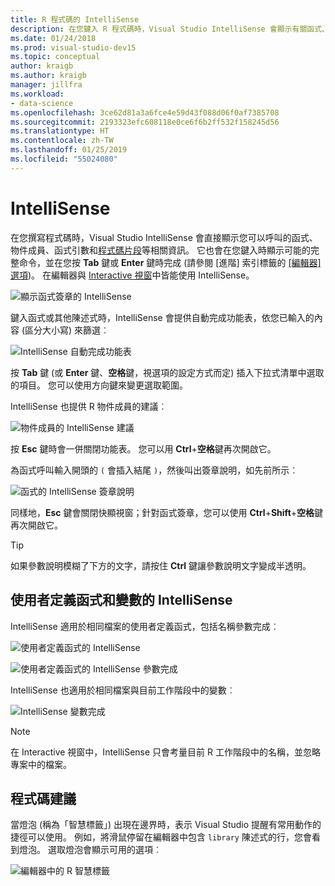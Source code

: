 ```yaml
---
title: R 程式碼的 IntelliSense
description: 在您鍵入 R 程式碼時，Visual Studio IntelliSense 會顯示有關函式、物件成員、程式碼片段和自動完成的資訊。
ms.date: 01/24/2018
ms.prod: visual-studio-dev15
ms.topic: conceptual
author: kraigb
ms.author: kraigb
manager: jillfra
ms.workload:
- data-science
ms.openlocfilehash: 3ce62d81a3a6fce4e59d43f088d06f0af7385708
ms.sourcegitcommit: 2193323efc608118e0ce6f6b2ff532f158245d56
ms.translationtype: HT
ms.contentlocale: zh-TW
ms.lasthandoff: 01/25/2019
ms.locfileid: "55024080"
---
```

# <a name="intellisense"></a>IntelliSense

在您撰寫程式碼時，Visual Studio IntelliSense 會直接顯示您可以呼叫的函式、物件成員、函式引數和[程式碼片段](code-snippets-for-r.md)等相關資訊。 它也會在您鍵入時顯示可能的完整命令，並在您按 **Tab** 鍵或 **Enter** 鍵時完成 (請參閱 [進階] 索引標籤的 [[編輯器] 選項](editing-r-code-in-visual-studio.md#editor-options))。 在編輯器與 [Interactive 視窗](interactive-repl-for-r-in-visual-studio.md)中皆能使用 IntelliSense。

![顯示函式簽章的 IntelliSense](media/intellisense-function-signature.png)

鍵入函式或其他陳述式時，IntelliSense 會提供自動完成功能表，依您已輸入的內容 (區分大小寫) 來篩選︰

![IntelliSense 自動完成功能表](media/intellisense-auto-complete-menu.png)

按 **Tab** 鍵 (或 **Enter** 鍵、**空格**鍵，視選項的設定方式而定) 插入下拉式清單中選取的項目。 您可以使用方向鍵來變更選取範圍。

IntelliSense 也提供 R 物件成員的建議︰

![物件成員的 IntelliSense 建議](media/intellisense-auto-complete-r-objects.png)

按 **Esc** 鍵時會一併關閉功能表。 您可以用 **Ctrl**+**空格**鍵再次開啟它。

為函式呼叫輸入開頭的 `(` 會插入結尾 `)`，然後叫出簽章說明，如先前所示︰

![函式的 IntelliSense 簽章說明](media/intellisense-function-signature.png)

同樣地，**Esc** 鍵會關閉快顯視窗；針對函式簽章，您可以使用 **Ctrl**+**Shift**+**空格**鍵再次開啟它。

> [!Tip]
> 如果參數說明模糊了下方的文字，請按住 **Ctrl** 鍵讓參數說明文字變成半透明。

## <a name="intellisense-for-user-defined-functions-and-variables"></a>使用者定義函式和變數的 IntelliSense

IntelliSense 適用於相同檔案的使用者定義函式，包括名稱參數完成︰

![使用者定義函式的 IntelliSense](media/intellisense-same-file-functions.png)

![使用者定義函式的 IntelliSense 參數完成](media/intellisense-parameter-completion.png)

IntelliSense 也適用於相同檔案與目前工作階段中的變數︰

![IntelliSense 變數完成](media/intellisense-variable-completion.png)

> [!Note]
> 在 Interactive 視窗中，IntelliSense 只會考量目前 R 工作階段中的名稱，並忽略專案中的檔案。

## <a name="code-suggestions"></a>程式碼建議

當燈泡 (稱為「智慧標籤」) 出現在邊界時，表示 Visual Studio 提醒有常用動作的捷徑可以使用。 例如，將滑鼠停留在編輯器中包含 `library` 陳述式的行，您會看到燈泡。 選取燈泡會顯示可用的選項︰

![編輯器中的 R 智慧標籤](media/intellisense-smart-tags.png)
